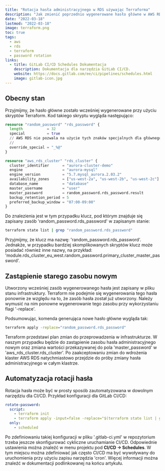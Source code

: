 ```yaml
---
title: "Rotacja hasła administracyjnego w RDS używając Terraforma"
description: "Jak zmienić poprzednio wygenerowane hasło główne w AWS RDS przy użyciu Terraforma."
date: "2022-03-18"
lastmod: "2022-03-18"
image: terraform.png
toc: true
tags:
  - aws
  - rds
  - terraform
  - password rotation
links:
  - title: GitLab CI/CD Schedules Dokumentacja
    description: Dokumentacja dla narzędzia GitLab CI/CD.
    website: https://docs.gitlab.com/ee/ci/pipelines/schedules.html
    image: gitlab-icon.jpg
---
```


## Obecny stan

Przyjmijmy, że hasło główne zostało wcześniej wygenerowane przy użyciu skryptów
Terraform. Kod takiego skryptu wygląda następująco:

```tf
resource "random_password" "rds_password" {
  length           = 32
  special          = true
  // AWS RDS nie pozwala na użycie tych znaków specjalnych dla głównego hasła
  // 
  override_special = "_%@"
}

resource "aws_rds_cluster" "rds_cluster" {
  cluster_identifier      = "aurora-cluster-demo"
  engine                  = "aurora-mysql"
  engine_version          = "5.7.mysql_aurora.2.03.2"
  availability_zones      = ["us-west-2a", "us-west-2b", "us-west-2c"]
  database_name           = "database"
  master_username         = "user"
  master_password         = random_password.rds_password.result
  backup_retention_period = 5
  preferred_backup_window = "07:00-09:00"
}
```

Do znalezienia jest w tym przypadku klucz, pod którym znajduje się zapisany
zasób 'random_password.rds_password' w zapisanym stanie:

```bash {linenos=false}
terraform state list | grep "random_password.rds_password"
```

Przyjmijmy, że klucz ma nazwę: 'random_password.rds_password'. Jednakże, w
przypadku bardziej skomplikowanych skryptów klucz może posiadać również inne
nazwy, na przykład:
'module.rds_cluster_eu_west.random_password.primary_cluster_master_password'.

## Zastąpienie starego zasobu nowym

Utworzony wcześniej zasób wygenerowanego hasła jest zapisany w pliku stanu
infrastruktury. Terraform nie podejmie się wygenerowania tego hasła ponownie ze
względu na to, że zasób hasła został już utworzony. Należy wymusić na nim
ponowne wygenerowanie tego zasobu przy wykorzystaniu flagi '-replace'.

Podsumowując, komenda generująca nowe hasło główne wygląda tak:

```bash {linenos=false}
terraform apply -replace="random_password.rds_password"
```

Terraform przedstawi plan zmian do przeprowadzenia w infrastrukturze. W naszym
przypadku będzie do zastąpienie zasobu hasła administracyjnego nowym oraz zmiana
wartości przekazywanej do pola 'master_password' w
'aws_rds_cluster.rds_cluster'. Po zaakceptowaniu zmian do wdrożenia klaster AWS
RDS natychmiastowo przejdzie do próby zmiany hasła administracyjnego w całym
klastrze.

## Automatyzacja rotacji hasła

Rotacja hasła może być w prosty sposób zautomatyzowana w dowolnym narzędziu dla
CI/CD. Przykład konfiguracji dla GitLab CI/CD:

```yaml
rotate-password:
  script:
    - terraform init
    - terraform apply -input=false -replace="$(terraform state list | grep random_password.rds_password)"
  only:
    - scheduled
```

Po zdefiniowaniu takiej konfiguracji w pliku '.gitlab-ci.yml' w repozytorium
trzeba jeszcze skonfigurować cykliczne uruchamianie CI/CD. Odpowiednie
ustawienia można znaleźć w menu projektu pod **CI/CD -> Schedules**. W tym
miejscu można zdefiniować jak często CI/CD ma być wywoływany do uruchomienia
przy użyciu zapisu narzędzia 'cron'. Więcej informacji można znaleźć w
dokumentacji podlinkowanej na końcu artykułu.
